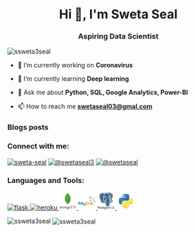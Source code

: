 <h1 align="center">Hi 👋, I'm Sweta Seal</h1>
<h3 align="center">Aspiring Data Scientist</h3>

<p align="left"> <img src="https://komarev.com/ghpvc/?username=ssweta3seal&label=Profile%20views&color=0e75b6&style=flat" alt="ssweta3seal" /> </p>


- 🔭 I’m currently working on **Coronavirus**

- 🌱 I’m currently learning **Deep learning**

- 💬 Ask me about **Python, SQL, Google Analytics, Power-BI**

- 📫 How to reach me **swetaseal03@gmal.com**

### Blogs posts
<!-- BLOG-POST-LIST:START -->
<!-- BLOG-POST-LIST:END -->

<h3 align="left">Connect with me:</h3>
<p align="left">
<a href="https://linkedin.com/in/sweta-seal" target="blank"><img align="center" src="https://raw.githubusercontent.com/rahuldkjain/github-profile-readme-generator/master/src/images/icons/Social/linked-in-alt.svg" alt="sweta-seal" height="30" width="40" /></a>
<a href="https://kaggle.com/@swetaseal3" target="blank"><img align="center" src="https://raw.githubusercontent.com/rahuldkjain/github-profile-readme-generator/master/src/images/icons/Social/kaggle.svg" alt="@swetaseal3" height="30" width="40" /></a>
<a href="https://medium.com/@swetaseal" target="blank"><img align="center" src="https://raw.githubusercontent.com/rahuldkjain/github-profile-readme-generator/master/src/images/icons/Social/medium.svg" alt="@swetaseal" height="30" width="40" /></a>
</p>

<h3 align="left">Languages and Tools:</h3>
<p align="left"> <a href="https://flask.palletsprojects.com/" target="_blank" rel="noreferrer"> <img src="https://www.vectorlogo.zone/logos/pocoo_flask/pocoo_flask-icon.svg" alt="flask" width="40" height="40"/> </a> <a href="https://heroku.com" target="_blank" rel="noreferrer"> <img src="https://www.vectorlogo.zone/logos/heroku/heroku-icon.svg" alt="heroku" width="40" height="40"/> </a> <a href="https://www.mongodb.com/" target="_blank" rel="noreferrer"> <img src="https://raw.githubusercontent.com/devicons/devicon/master/icons/mongodb/mongodb-original-wordmark.svg" alt="mongodb" width="40" height="40"/> </a> <a href="https://www.mysql.com/" target="_blank" rel="noreferrer"> <img src="https://raw.githubusercontent.com/devicons/devicon/master/icons/mysql/mysql-original-wordmark.svg" alt="mysql" width="40" height="40"/> </a> <a href="https://www.postgresql.org" target="_blank" rel="noreferrer"> <img src="https://raw.githubusercontent.com/devicons/devicon/master/icons/postgresql/postgresql-original-wordmark.svg" alt="postgresql" width="40" height="40"/> </a> <a href="https://www.python.org" target="_blank" rel="noreferrer"> <img src="https://raw.githubusercontent.com/devicons/devicon/master/icons/python/python-original.svg" alt="python" width="40" height="40"/> </a> </p>

<p><img align="left" src="https://github-readme-stats.vercel.app/api/top-langs?username=ssweta3seal&show_icons=true&locale=en&layout=compact" alt="ssweta3seal" /></p>

<p>&nbsp;<img align="center" src="https://github-readme-stats.vercel.app/api?username=ssweta3seal&show_icons=true&locale=en" alt="ssweta3seal" /></p>
